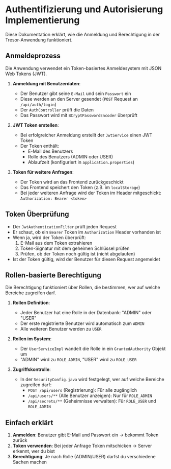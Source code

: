 # Authentifizierung und Autorisierung Implementierung

Diese Dokumentation erklärt, wie die Anmeldung und Berechtigung in der Tresor-Anwendung funktioniert.

## Anmeldeprozess

Die Anwendung verwendet ein Token-basiertes Anmeldesystem mit JSON Web Tokens (JWT).

1. **Anmeldung mit Benutzerdaten**:
   - Der Benutzer gibt seine `E-Mail` und sein `Passwort` ein
   - Diese werden an den Server gesendet (`POST` Request an `/api/auth/login`)
   - Der `AuthController` prüft die Daten
   - Das Passwort wird mit `BCryptPasswordEncoder` überprüft

2. **JWT Token erstellen**:
   - Bei erfolgreicher Anmeldung erstellt der `JwtService` einen JWT Token
   - Der Token enthält:
     - E-Mail des Benutzers
     - Rolle des Benutzers (ADMIN oder USER)
     - Ablaufzeit (konfiguriert in `application.properties`)

3. **Token für weitere Anfragen**:
   - Der Token wird an das Frontend zurückgeschickt
   - Das Frontend speichert den Token (z.B. im `localStorage`)
   - Bei jeder weiteren Anfrage wird der Token im Header mitgeschickt: `Authorization: Bearer <token>`

## Token Überprüfung

- Der `JwtAuthenticationFilter` prüft jeden Request
- Er schaut, ob ein `Bearer` Token im `Authorization` Header vorhanden ist
- Wenn ja, wird der Token überprüft:
  1. E-Mail aus dem Token extrahieren
  2. Token-Signatur mit dem geheimen Schlüssel prüfen
  3. Prüfen, ob der Token noch gültig ist (nicht abgelaufen)
- Ist der Token gültig, wird der Benutzer für diesen Request angemeldet

## Rollen-basierte Berechtigung

Die Berechtigung funktioniert über Rollen, die bestimmen, wer auf welche Bereiche zugreifen darf.

1. **Rollen Definition**:
   - Jeder Benutzer hat eine Rolle in der Datenbank: "ADMIN" oder "USER"
   - Der erste registrierte Benutzer wird automatisch zum `ADMIN`
   - Alle weiteren Benutzer werden zu `USER`

2. **Rollen im System**:
   - Der `UserServiceImpl` wandelt die Rolle in ein `GrantedAuthority` Objekt um
   - "ADMIN" wird zu `ROLE_ADMIN`, "USER" wird zu `ROLE_USER`

3. **Zugriffskontrolle**:
   - In der `SecurityConfig.java` wird festgelegt, wer auf welche Bereiche zugreifen darf:
     - `POST /api/users` (Registrierung): Für alle zugänglich
     - `/api/users/**` (Alle Benutzer anzeigen): Nur für `ROLE_ADMIN`
     - `/api/secrets/**` (Geheimnisse verwalten): Für `ROLE_USER` und `ROLE_ADMIN`

## Einfach erklärt

1. **Anmelden**: Benutzer gibt E-Mail und Passwort ein → bekommt Token zurück
2. **Token verwenden**: Bei jeder Anfrage Token mitschicken → Server erkennt, wer du bist
3. **Berechtigung**: Je nach Rolle (ADMIN/USER) darfst du verschiedene Sachen machen